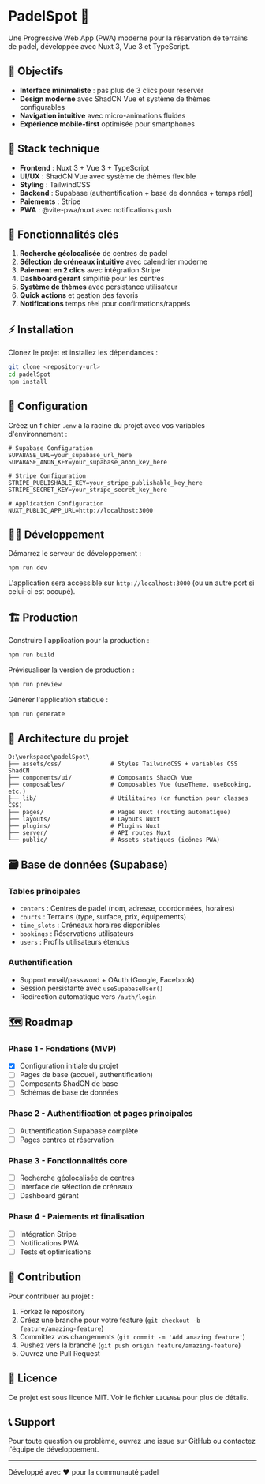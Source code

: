 # PadelSpot 🏓

Une Progressive Web App (PWA) moderne pour la réservation de terrains de padel, développée avec Nuxt 3, Vue 3 et TypeScript.

## 🎯 Objectifs

- **Interface minimaliste** : pas plus de 3 clics pour réserver
- **Design moderne** avec ShadCN Vue et système de thèmes configurables
- **Navigation intuitive** avec micro-animations fluides
- **Expérience mobile-first** optimisée pour smartphones

## 🚀 Stack technique

- **Frontend** : Nuxt 3 + Vue 3 + TypeScript
- **UI/UX** : ShadCN Vue avec système de thèmes flexible
- **Styling** : TailwindCSS
- **Backend** : Supabase (authentification + base de données + temps réel)
- **Paiements** : Stripe
- **PWA** : @vite-pwa/nuxt avec notifications push

## 📱 Fonctionnalités clés

1. **Recherche géolocalisée** de centres de padel
2. **Sélection de créneaux intuitive** avec calendrier moderne
3. **Paiement en 2 clics** avec intégration Stripe
4. **Dashboard gérant** simplifié pour les centres
5. **Système de thèmes** avec persistance utilisateur
6. **Quick actions** et gestion des favoris
7. **Notifications** temps réel pour confirmations/rappels

## ⚡ Installation

Clonez le projet et installez les dépendances :

```bash
git clone <repository-url>
cd padelSpot
npm install
```

## 🔧 Configuration

Créez un fichier `.env` à la racine du projet avec vos variables d'environnement :

```env
# Supabase Configuration
SUPABASE_URL=your_supabase_url_here
SUPABASE_ANON_KEY=your_supabase_anon_key_here

# Stripe Configuration
STRIPE_PUBLISHABLE_KEY=your_stripe_publishable_key_here
STRIPE_SECRET_KEY=your_stripe_secret_key_here

# Application Configuration
NUXT_PUBLIC_APP_URL=http://localhost:3000
```

## 🏃‍♂️ Développement

Démarrez le serveur de développement :

```bash
npm run dev
```

L'application sera accessible sur `http://localhost:3000` (ou un autre port si celui-ci est occupé).

## 🏗️ Production

Construire l'application pour la production :

```bash
npm run build
```

Prévisualiser la version de production :

```bash
npm run preview
```

Générer l'application statique :

```bash
npm run generate
```

## 📁 Architecture du projet

```
D:\workspace\padelSpot\
├── assets/css/              # Styles TailwindCSS + variables CSS ShadCN
├── components/ui/           # Composants ShadCN Vue
├── composables/             # Composables Vue (useTheme, useBooking, etc.)
├── lib/                     # Utilitaires (cn function pour classes CSS)
├── pages/                   # Pages Nuxt (routing automatique)
├── layouts/                 # Layouts Nuxt
├── plugins/                 # Plugins Nuxt
├── server/                  # API routes Nuxt
└── public/                  # Assets statiques (icônes PWA)
```

## 🗃️ Base de données (Supabase)

### Tables principales
- `centers` : Centres de padel (nom, adresse, coordonnées, horaires)
- `courts` : Terrains (type, surface, prix, équipements)
- `time_slots` : Créneaux horaires disponibles
- `bookings` : Réservations utilisateurs
- `users` : Profils utilisateurs étendus

### Authentification
- Support email/password + OAuth (Google, Facebook)
- Session persistante avec `useSupabaseUser()`
- Redirection automatique vers `/auth/login`

## 🗺️ Roadmap

### Phase 1 - Fondations (MVP)
- [x] Configuration initiale du projet
- [ ] Pages de base (accueil, authentification)
- [ ] Composants ShadCN de base
- [ ] Schémas de base de données

### Phase 2 - Authentification et pages principales
- [ ] Authentification Supabase complète
- [ ] Pages centres et réservation

### Phase 3 - Fonctionnalités core
- [ ] Recherche géolocalisée de centres
- [ ] Interface de sélection de créneaux
- [ ] Dashboard gérant

### Phase 4 - Paiements et finalisation
- [ ] Intégration Stripe
- [ ] Notifications PWA
- [ ] Tests et optimisations

## 🤝 Contribution

Pour contribuer au projet :

1. Forkez le repository
2. Créez une branche pour votre feature (`git checkout -b feature/amazing-feature`)
3. Committez vos changements (`git commit -m 'Add amazing feature'`)
4. Pushez vers la branche (`git push origin feature/amazing-feature`)
5. Ouvrez une Pull Request

## 📄 Licence

Ce projet est sous licence MIT. Voir le fichier `LICENSE` pour plus de détails.

## 📞 Support

Pour toute question ou problème, ouvrez une issue sur GitHub ou contactez l'équipe de développement.

---

Développé avec ❤️ pour la communauté padel